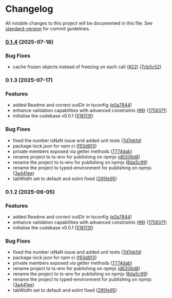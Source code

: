 # Changelog

All notable changes to this project will be documented in this file. See [standard-version](https://github.com/conventional-changelog/standard-version) for commit guidelines.

### [0.1.4](https://github.com/raxraj/typed-environment/compare/v0.1.3...v0.1.4) (2025-07-18)


### Bug Fixes

* cache frozen objects instead of freezing on each call ([#22](https://github.com/raxraj/typed-environment/issues/22)) ([7cb0c52](https://github.com/raxraj/typed-environment/commit/7cb0c5221d2d603e3ec6a54a674787acbabdf795))

### 0.1.3 (2025-07-17)


### Features

* added Readme and correct outDir in tsconfig ([e0a7844](https://github.com/raxraj/typed-environment/commit/e0a78447db6e14f93d8b586905faf9abf32f8591))
* enhance validation capabilities with advanced constraints ([#6](https://github.com/raxraj/typed-environment/issues/6)) ([175937f](https://github.com/raxraj/typed-environment/commit/175937f30d9413bc95d1a7b53a62b7e76f3ef3cc))
* initialise the codebase v0.0.1 ([518113f](https://github.com/raxraj/typed-environment/commit/518113f3ae77bb6187251b5aa83aff2d13914735))


### Bug Fixes

* fixed the number isNaN issue and added unit tests ([7d7eb1d](https://github.com/raxraj/typed-environment/commit/7d7eb1db707674bd170a6617d934235e8933ed0b))
* package-lock.json for npm ci ([f93d6f3](https://github.com/raxraj/typed-environment/commit/f93d6f3548939c4fd2b917fa7128cf6e7ebb1d27))
* private members exposed via getter methods ([7774dab](https://github.com/raxraj/typed-environment/commit/7774dababb07f84da6cfaaa3770c3c10884ab8de))
* rename project to ts-env for publishing on npmjs ([d6206d8](https://github.com/raxraj/typed-environment/commit/d6206d8b4e2fbbc582fe82f6451e91970894ce8b))
* rename the project to ts-env for publishing on npmjs ([8da5c99](https://github.com/raxraj/typed-environment/commit/8da5c9948cab1516325bce75162b723ebf5f7a20))
* rename the project to typed-environment for publishing on npmjs ([3a441ee](https://github.com/raxraj/typed-environment/commit/3a441ee8528edc40c635c9a9f7e44e1bb12bd7dc))
* tabWidth set to default and eslint fixed ([295fe95](https://github.com/raxraj/typed-environment/commit/295fe951c8f7a2f6909b146f6430c6da9aac34d9))

### 0.1.2 (2025-06-05)


### Features

* added Readme and correct outDir in tsconfig ([e0a7844](https://github.com/raxraj/typed-env/commit/e0a78447db6e14f93d8b586905faf9abf32f8591))
* enhance validation capabilities with advanced constraints ([#6](https://github.com/raxraj/typed-env/issues/6)) ([175937f](https://github.com/raxraj/typed-env/commit/175937f30d9413bc95d1a7b53a62b7e76f3ef3cc))
* initialise the codebase v0.0.1 ([518113f](https://github.com/raxraj/typed-env/commit/518113f3ae77bb6187251b5aa83aff2d13914735))


### Bug Fixes

* fixed the number isNaN issue and added unit tests ([7d7eb1d](https://github.com/raxraj/typed-env/commit/7d7eb1db707674bd170a6617d934235e8933ed0b))
* package-lock.json for npm ci ([f93d6f3](https://github.com/raxraj/typed-env/commit/f93d6f3548939c4fd2b917fa7128cf6e7ebb1d27))
* private members exposed via getter methods ([7774dab](https://github.com/raxraj/typed-env/commit/7774dababb07f84da6cfaaa3770c3c10884ab8de))
* rename project to ts-env for publishing on npmjs ([d6206d8](https://github.com/raxraj/typed-env/commit/d6206d8b4e2fbbc582fe82f6451e91970894ce8b))
* rename the project to ts-env for publishing on npmjs ([8da5c99](https://github.com/raxraj/typed-env/commit/8da5c9948cab1516325bce75162b723ebf5f7a20))
* rename the project to typed-environment for publishing on npmjs ([3a441ee](https://github.com/raxraj/typed-env/commit/3a441ee8528edc40c635c9a9f7e44e1bb12bd7dc))
* tabWidth set to default and eslint fixed ([295fe95](https://github.com/raxraj/typed-env/commit/295fe951c8f7a2f6909b146f6430c6da9aac34d9))
